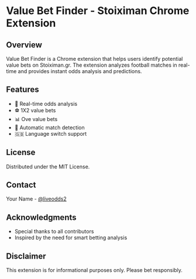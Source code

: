 # Value Bet Finder - Stoiximan Chrome Extension



## Overview
Value Bet Finder is a Chrome extension that helps users identify potential value bets on Stoiximan.gr. The extension analyzes football matches in real-time and provides instant odds analysis and predictions.

## Features
- 🎯 Real-time odds analysis
- ⚽ 1X2 value bets
- 📊 Ove value bets
- 🔄 Automatic match detection
- 🇬🇧 Language switch support

## License
Distributed under the MIT License.

## Contact
Your Name - [@liveodds2](https://x.com/liveodds2)


## Acknowledgments
- Special thanks to all contributors
- Inspired by the need for smart betting analysis

## Disclaimer
This extension is for informational purposes only. Please bet responsibly.
